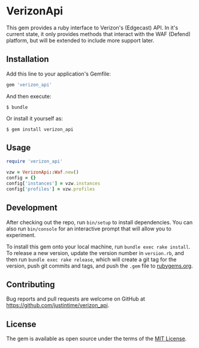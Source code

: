 # VerizonApi

This gem provides a ruby interface to Verizon's (Edgecast) API.  In it's current state, it only provides methods that 
interact with the WAF (Defend) platform, but will be extended to include more support later.

## Installation

Add this line to your application's Gemfile:

```ruby
gem 'verizon_api'
```

And then execute:

    $ bundle

Or install it yourself as:

    $ gem install verizon_api

## Usage

```ruby
require 'verizon_api'

vzw = VerizonApi::Waf.new()
config = {}
config['instances'] = vzw.instances
config['profiles'] = vzw.profiles
```

## Development

After checking out the repo, run `bin/setup` to install dependencies. You can also run `bin/console` for an interactive prompt that will allow you to experiment.

To install this gem onto your local machine, run `bundle exec rake install`. To release a new version, update the version number in `version.rb`, and then run `bundle exec rake release`, which will create a git tag for the version, push git commits and tags, and push the `.gem` file to [rubygems.org](https://rubygems.org).

## Contributing

Bug reports and pull requests are welcome on GitHub at https://github.com/justintime/verizon_api.


## License

The gem is available as open source under the terms of the [MIT License](http://opensource.org/licenses/MIT).

